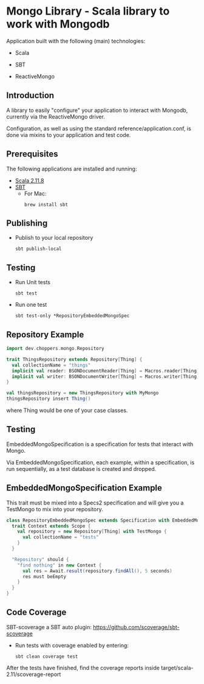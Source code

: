 Mongo Library - Scala library to work with Mongodb
==================================================

Application built with the following (main) technologies:

- Scala

- SBT

- ReactiveMongo

Introduction
------------
A library to easily "configure" your application to interact with Mongodb, currently via the ReactiveMongo driver.

Configuration, as well as using the standard reference/application.conf, is done via mixins to your application and test code.

Prerequisites
-------------
The following applications are installed and running:

* [Scala 2.11.8](http://www.scala-lang.org/)
* [SBT](http://www.scala-sbt.org/)
    - For Mac:
      ```
      brew install sbt
      ```

Publishing
-------
- Publish to your local repository
  ```
  sbt publish-local
  ```
  
Testing
---------
- Run Unit tests
  ```
  sbt test
  ```
  
- Run one test
  ```
  sbt test-only *RepositoryEmbeddedMongoSpec
  ```

Repository Example
------------------
```scala
import dev.choppers.mongo.Repository

trait ThingsRepository extends Repository[Thing] {
  val collectionName = "things"
  implicit val reader: BSONDocumentReader[Thing] = Macros.reader[Thing]
  implicit val writer: BSONDocumentWriter[Thing] = Macros.writer[Thing]
}

val thingsRepository = new ThingsRepository with MyMongo
thingsRepository insert Thing()
```

where Thing would be one of your case classes.

Testing
-------
EmbeddedMongoSpecification is a specification for tests that interact with Mongo.

Via EmbeddedMongoSpecification, each example, within a specification, is run sequentially, as a test database is created and dropped.

EmbeddedMongoSpecification Example
----------------------------------
This trait must be mixed into a Specs2 specification and will give you a TestMongo to mix into your repository.
```scala
class RepositoryEmbeddedMongoSpec extends Specification with EmbeddedMongoSpecification {
  trait Context extends Scope {
    val repository = new Repository[Thing] with TestMongo {
      val collectionName = "tests"
    }
  }

  "Repository" should {
    "find nothing" in new Context {
      val res = Await.result(repository.findAll(), 5 seconds)
      res must beEmpty
    }
  }
}
```

Code Coverage
-------------
SBT-scoverage a SBT auto plugin: https://github.com/scoverage/sbt-scoverage
- Run tests with coverage enabled by entering:
  ```
  sbt clean coverage test
  ```

After the tests have finished, find the coverage reports inside target/scala-2.11/scoverage-report
